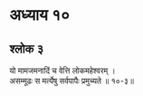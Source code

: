 # अध्याय १०

## श्लोक ३

यो मामजमनादिं च वेत्ति लोकमहेश्वरम् ।<br>असम्मूढः स मर्त्येषु सर्वपापैः प्रमुच्यते ॥ १०-३॥<br><br>


